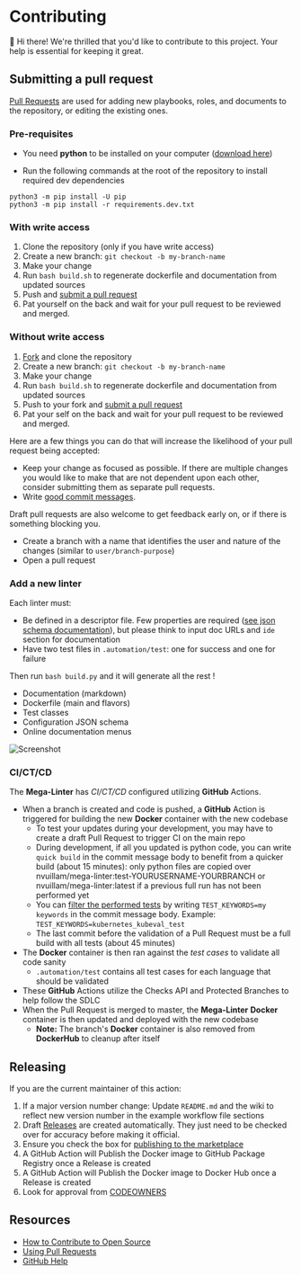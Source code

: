 <!-- This file has been generated by build.sh, please do not update it, but update its source .github/CONTRIBUTING.md, then build again -->
# Contributing

:wave: Hi there!
We're thrilled that you'd like to contribute to this project. Your help is essential for keeping it great.

## Submitting a pull request

[Pull Requests][pulls] are used for adding new playbooks, roles, and documents to the repository, or editing the existing ones.

### Pre-requisites

- You need **python** to be installed on your computer ([download here](https://www.python.org/downloads/))

- Run the following commands at the root of the repository to install required dev dependencies

```shell
python3 -m pip install -U pip
python3 -m pip install -r requirements.dev.txt
```

### With write access

1. Clone the repository (only if you have write access)
2. Create a new branch: `git checkout -b my-branch-name`
3. Make your change
4. Run `bash build.sh` to regenerate dockerfile and documentation from updated sources
5. Push and [submit a pull request][pr]
6. Pat yourself on the back and wait for your pull request to be reviewed and merged.

### Without write access

1. [Fork][fork] and clone the repository
2. Create a new branch: `git checkout -b my-branch-name`
3. Make your change
4. Run `bash build.sh` to regenerate dockerfile and documentation from updated sources
5. Push to your fork and [submit a pull request][pr]
6. Pat your self on the back and wait for your pull request to be reviewed and merged.

Here are a few things you can do that will increase the likelihood of your pull request being accepted:

- Keep your change as focused as possible. If there are multiple changes you would like to make that are not dependent upon each other, consider submitting them as separate pull requests.
- Write [good commit messages](http://tbaggery.com/2008/04/19/a-note-about-git-commit-messages.html).

Draft pull requests are also welcome to get feedback early on, or if there is something blocking you.

- Create a branch with a name that identifies the user and nature of the changes (similar to `user/branch-purpose`)
- Open a pull request

### Add a new linter

Each linter must:

- Be defined in a descriptor file. Few properties are required ([see json schema documentation](https://nvuillam.github.io/mega-linter/json-schemas/descriptor.html)), but please think to input doc URLs and `ide` section for documentation
- Have two test files in `.automation/test`: one for success and one for failure

Then run `bash build.py` and it will generate all the rest !

- Documentation (markdown)
- Dockerfile (main and flavors)
- Test classes
- Configuration JSON schema
- Online documentation menus
  
![Screenshot](https://github.com/nvuillam/mega-linter/blob/master/docs/assets/images/ContributingAddLinter_1.jpg?raw=true>)
  

### CI/CT/CD

The **Mega-Linter** has _CI/CT/CD_ configured utilizing **GitHub** Actions.

- When a branch is created and code is pushed, a **GitHub** Action is triggered for building the new **Docker** container with the new codebase
  - To test your updates during your development, you may have to create a draft Pull Request to trigger CI on the main repo
  - During development, if all you updated is python code, you can write `quick build` in the commit message body to benefit from a quicker build (about 15 minutes): only python files are copied over nvuillam/mega-linter:test-YOURUSERNAME-YOURBRANCH or nvuillam/mega-linter:latest if a previous full run has not been performed yet
  - You can [filter the performed tests](https://docs.pytest.org/en/stable/usage.html#specifying-tests-selecting-tests) by writing `TEST_KEYWORDS=my keywords` in the commit message body. Example: `TEST_KEYWORDS=kubernetes_kubeval_test`
  - The last commit before the validation of a Pull Request must be a full build with all tests (about 45 minutes)
- The **Docker** container is then ran against the _test cases_ to validate all code sanity
  - `.automation/test` contains all test cases for each language that should be validated
- These **GitHub** Actions utilize the Checks API and Protected Branches to help follow the SDLC
- When the Pull Request is merged to master, the **Mega-Linter** **Docker** container is then updated and deployed with the new codebase
  - **Note:** The branch's **Docker** container is also removed from **DockerHub** to cleanup after itself

## Releasing

If you are the current maintainer of this action:

1. If a major version number change: Update `README.md` and the wiki to reflect new version number in the example workflow file sections
2. Draft [Releases](https://help.github.com/en/github/administering-a-repository/managing-releases-in-a-repository) are created automatically. They just need to be checked over for accuracy before making it official.
3. Ensure you check the box for [publishing to the marketplace](https://help.github.com/en/actions/creating-actions/publishing-actions-in-github-marketplace#publishing-an-action)
4. A GitHub Action will Publish the Docker image to GitHub Package Registry once a Release is created
5. A GitHub Action will Publish the Docker image to Docker Hub once a Release is created
6. Look for approval from [CODEOWNERS](https://help.github.com/en/github/creating-cloning-and-archiving-repositories/about-code-owners)

## Resources

- [How to Contribute to Open Source](https://opensource.guide/how-to-contribute/)
- [Using Pull Requests](https://help.github.com/articles/about-pull-requests/)
- [GitHub Help](https://help.github.com)

[pulls]: https://github.com/nvuillam/mega-linter/pulls
[pr]: https://github.com/nvuillam/mega-linter/compare
[fork]: https://github.com/nvuillam/mega-linter/fork
